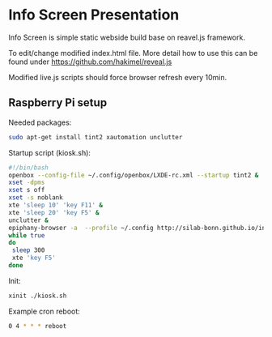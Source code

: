 # Info Screen Presentation

Info Screen is simple static webside build base on reavel.js framework.

To edit/change modified index.html file.
More detail how to use this can be found under https://github.com/hakimel/reveal.js

Modified live.js scripts should force browser refresh every 10min.

## Raspberry Pi setup

Needed packages:

```bash
sudo apt-get install tint2 xautomation unclutter
```

Startup script (kiosk.sh):

```bash
#!/bin/bash
openbox --config-file ~/.config/openbox/LXDE-rc.xml --startup tint2 &
xset -dpms
xset s off
xset -s noblank
xte 'sleep 10' 'key F11' &
xte 'sleep 20' 'key F5' &
unclutter &
epiphany-browser -a  --profile ~/.config http://silab-bonn.github.io/info-screen
while true
do
 sleep 300
 xte 'key F5'
done
```

Init:

```bash
xinit ./kiosk.sh
```

Example cron reboot:

```bash
0 4 * * * reboot
```



